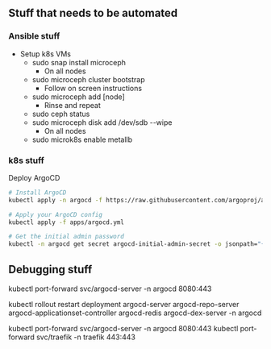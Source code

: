 ## Stuff that needs to be automated

### Ansible stuff

* Setup k8s VMs
    * sudo snap install microceph
      * On all nodes
    * sudo microceph cluster bootstrap
      * Follow on screen instructions
    * sudo microceph add [node]
      * Rinse and repeat
    * sudo ceph status
    * sudo microceph disk add /dev/sdb --wipe
      * On all nodes
    * sudo microk8s enable metallb

### k8s stuff

 Deploy ArgoCD
  ```bash
  # Install ArgoCD
  kubectl apply -n argocd -f https://raw.githubusercontent.com/argoproj/argo-cd/stable/manifests/install.yaml
  
  # Apply your ArgoCD config
  kubectl apply -f apps/argocd.yml
  
  # Get the initial admin password
  kubectl -n argocd get secret argocd-initial-admin-secret -o jsonpath="{.data.password}" | base64 -d; echo
  ```

## Debugging stuff

kubectl port-forward svc/argocd-server -n argocd 8080:443

kubectl rollout restart deployment argocd-server argocd-repo-server argocd-applicationset-controller argocd-redis argocd-dex-server -n argocd

kubectl port-forward svc/argocd-server -n argocd 8080:443
kubectl port-forward svc/traefik -n traefik 443:443
